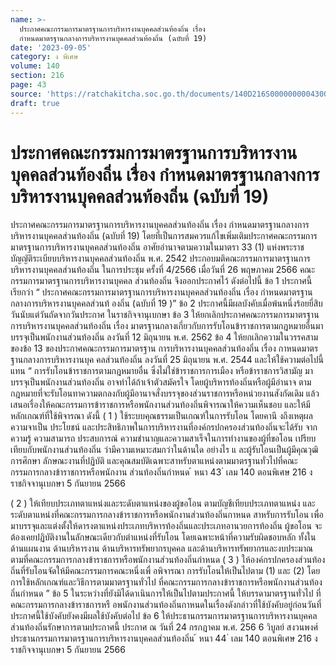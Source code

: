 ```yaml
---
name: >-
  ประกาศคณะกรรมการมาตรฐานการบริหารงานบุคคลส่วนท้องถิ่น เรื่อง
  กำหนดมาตรฐานกลางการบริหารงานบุคคลส่วนท้องถิ่น (ฉบับที่ 19)
date: '2023-09-05'
category: ง พิเศษ
volume: 140
section: 216
page: 43
source: 'https://ratchakitcha.soc.go.th/documents/140D216S0000000004300.pdf'
draft: true
---
```


# ประกาศคณะกรรมการมาตรฐานการบริหารงานบุคคลส่วนท้องถิ่น เรื่อง กำหนดมาตรฐานกลางการบริหารงานบุคคลส่วนท้องถิ่น (ฉบับที่ 19)

ประกาศคณะกรรมการมาตรฐานการบริหารงานบุคคลส่วนท้องถิ่น เรื่อง กำหนดมาตรฐานกลางการบริหารงานบุคคลส่วนท้องถิ่น (ฉบับที่ 19) โดยที่เป็นการสมควรแก้ไขเพิ่มเติมประกาศคณะกรรมการมาตรฐานการบริหารงานบุคคลส่วนท้องถิ่น อาศัยอำนาจตามความในมาตรา 33 (1) แห่งพระราชบัญญัติระเบียบบริหารงานบุคคลส่วนท้องถิ่น พ.ศ. 2542 ประกอบมติคณะกรรมการมาตรฐานการบริหารงานบุคคลส่วนท้องถิ่น ในการประชุม ครั้งที่ 4/2566 เมื่อวันที่ 26 พฤษภาคม 2566 คณะกรรมการมาตรฐานการบริหารงานบุคคล ส่วนท้องถิ่น จึงออกประกาศไว้ ดังต่อไปนี้ ข้อ 1 ประกาศนี้เรียกว่า “ ประกาศคณะกรรมการมาตรฐานการบริหารงานบุคคลส่วนท้องถิ่น เรื่อง กำหนดมาตรฐานกลางการบริหารงานบุคคลส่วนท้ องถิ่น (ฉบับที่ 19 )” ข้อ 2 ประกาศนี้มีผลบังคับเมื่อพ้นหนึ่งร้อยยี่สิบวันนับแต่วันถัดจากวันประกาศ ในราชกิจจานุเบกษา ข้อ 3 ให้ยกเลิกประกาศคณะกรรมการมาตรฐานการบริหารงานบุคคลส่วนท้องถิ่น เรื่อง มาตรฐานกลางเกี่ยวกับการรับโอนข้าราชการตามกฎหมายอื่นมาบรรจุเป็นพนักงานส่วนท้องถิ่น ลงวันที่ 12 มิถุนายน พ.ศ. 2562 ข้อ 4 ให้ยกเลิกความในวรรคสามของข้อ 13 ของประกาศคณะกรรมการมาตรฐาน การบริหารงานบุคคลส่วนท้องถิ่น เรื่อง กาหนดมาตรฐานกลางการบริหารงานบุค คลส่วนท้องถิ่น ลงวันที่ 25 มิถุนายน พ.ศ. 2544 และให้ใช้ความต่อไปนี้แทน “ การรับโอนข้าราชการตามกฎหมายอื่น ซึ่งไม่ใช่ข้าราชการการเมือง หรือข้าราชการวิสามัญ มาบรรจุเป็นพนักงานส่วนท้องถิ่น อาจทำได้ถ้าเจ้าตัวสมัครใจ โดยผู้บริหารท้องถิ่นหรือผู้มีอำนาจ ตามกฎหมายที่จะรับโอนทาความตกลงกับผู้มีอานาจสั่งบรรจุของส่วนราชการหรือหน่วยงานสังกัดเดิม แล้วเสนอเรื่องให้คณะกรรมการข้าราชการหรือพนักงานส่วนท้องถิ่นพิจารณาให้ความเห็นชอบ และให้มี หลักเกณฑ์ที่ใช้พิจารณา ดังนี้ ( 1 ) ใช้ระบบคุณธรรมเป็นเกณฑ์ในการรับโอน โดยคานึ งถึงเหตุผลความจาเป็น ประโยชน์ และประสิทธิภาพในการบริหารงานที่องค์กรปกครองส่วนท้องถิ่นจะได้รับ จากความรู้ ความสามารถ ประสบการณ์ ความชำนาญและความสาเร็จในการทำงานของผู้ที่ขอโอน เปรียบเทียบกับพนักงานส่วนท้องถิ่น ว่ามีความเหมาะสมกว่าในด้านใด อย่างไร แ ละผู้รับโอนเป็นผู้มีคุณวุฒิการศึกษา ลักษณะงานที่ปฏิบัติ และคุณสมบัติเฉพาะสาหรับตาแหน่งตามมาตรฐานทั่วไปที่คณะกรรมการกลางข้าราชการหรือพนักงาน ส่วนท้องถิ่นกำหนด ้ หนา 43 ่ เลม 140 ตอนพิเศษ 216 ง ราชกิจจานุเบกษา 5 กันยายน 2566

( 2 ) ให้เทียบประเภทตาแหน่งและระดับตาแหน่งของผู้ขอโอน ตามบัญชีเทียบประเภทตาแหน่ง และระดับตาแหน่งที่คณะกรรมการกลางข้าราชการหรือพนักงานส่วนท้องถิ่นกาหนด สาหรับการรับโอน เพื่อมาบรรจุและแต่งตั้งให้ดารงตาแหน่งประเภทบริหารท้องถิ่นและประเภทอานวยการท้องถิ่น ผู้ขอโอน จะต้องเคยปฏิบัติงานในลักษณะเดียวกับตำแหน่งที่รับโอน โดยเฉพาะหน้าที่ความรับผิดชอบหลัก ทั้งในด้านแผนงาน ด้านบริหารงาน ด้านบริหารทรัพยากรบุคคล และด้านบริหารทรัพยากรและงบประมาณ ตามที่คณะกรรมการกลางข้าราชการหรือพนักงานส่วนท้องถิ่นกำหนด ( 3 ) ให้องค์กรปกครองส่วนท้องถิ่นที่รับโอนจัดให้มีคณะกรรมการคณะหนึ่งเพื่ อพิจารณา การรับโอนให้เป็นไปตาม (1) และ (2) โดยการใช้หลักเกณฑ์และวิธีการตามมาตรฐานทั่วไป ที่คณะกรรมการกลางข้าราชการหรือพนักงานส่วนท้องถิ่นกำหนด ” ข้อ 5 ในระหว่างที่ยังมิได้ดาเนินการให้เป็นไปตามประกาศนี้ ให้บรรดามาตรฐานทั่วไป ที่คณะกรรมการกลางข้าราชการหรื อพนักงานส่วนท้องถิ่นกาหนดในเรื่องดังกล่าวที่ใช้บังคับอยู่ก่อนวันที่ ประกาศนี้ใช้บังคับยังคงมีผลใช้บังคับต่อไป ข้อ 6 ให้ประธานกรรมการมาตรฐานการบริหารงานบุคคลส่วนท้องถิ่นรักษาการตามประกาศนี้ ประกาศ ณ วันที่ 24 กรกฎาคม พ.ศ. 256 6 วิบูลย์ สงวนพงศ์ ประธานกรรมการมาตรฐานการบริหารงานบุคคลส่วนท้องถิ่น ้ หนา 44 ่ เลม 140 ตอนพิเศษ 216 ง ราชกิจจานุเบกษา 5 กันยายน 2566
